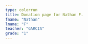 ```yaml
---
type: colorrun 
title: Donation page for Nathan F.
fname: "Nathan"
lname: "F"
teacher: "GARCIA"
grade: "1"
---
```

